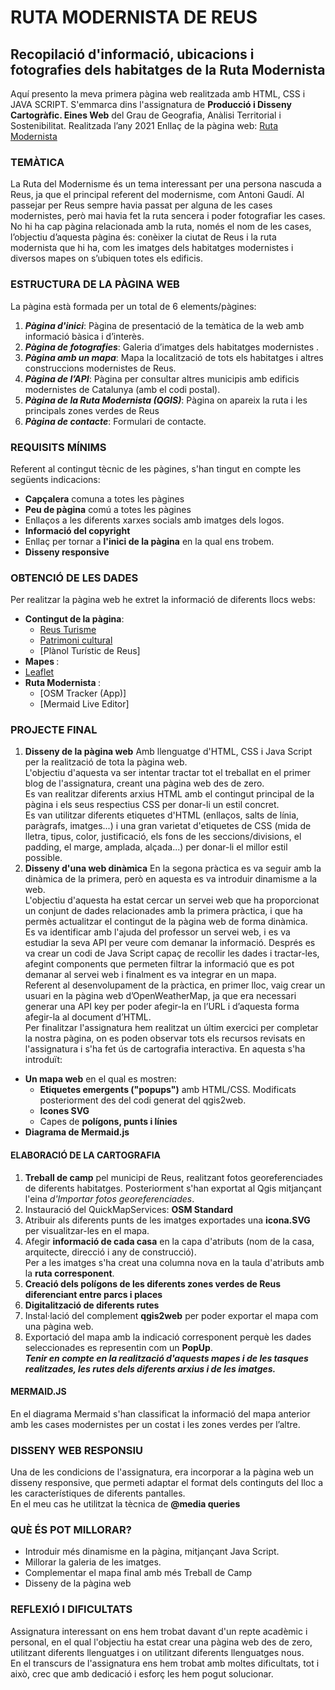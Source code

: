 # RUTA MODERNISTA DE REUS
## Recopilació d'informació, ubicacions i fotografies dels habitatges de la Ruta Modernista
Aquí presento la meva primera pàgina web realitzada amb HTML, CSS i JAVA SCRIPT. S'emmarca dins l'assignatura de <b>Producció i Disseny Cartogràfic. Eines Web</b> del Grau de Geografia, Anàlisi Territorial i Sostenibilitat. Realitzada l’any 2021
Enllaç de la pàgina web: [Ruta Modernista]( https://ragustench.github.io/pagina_web/)

### TEMÀTICA
La Ruta del Modernisme és un tema interessant per una persona nascuda a Reus, ja que el principal referent del modernisme, com Antoni Gaudí. Al passejar per Reus sempre havia passat per alguna de les cases modernistes, però mai havia fet la ruta sencera i poder fotografiar les cases.
No hi ha cap pàgina relacionada amb la ruta, només el nom de les cases, l’objectiu d’aquesta pàgina és: conèixer la ciutat de Reus i la ruta modernista que hi ha, com les imatges dels habitatges modernistes i diversos mapes on s’ubiquen totes els edificis. 

### ESTRUCTURA DE LA PÀGINA WEB
La pàgina està formada per un total de 6 elements/pàgines:
1. ***Pàgina d'inici***: Pàgina de presentació de la temàtica de la web amb informació bàsica i d’interès.
2. ***Pàgina de fotografies***: Galeria d’imatges dels habitatges modernistes .
3. ***Pàgina amb un mapa***: Mapa la localització de tots els habitatges i altres construccions modernistes de Reus.
4. ***Pàgina de l’API***: Pàgina per consultar altres municipis amb edificis modernistes de Catalunya (amb el codi postal).
5. ***Pàgina de la Ruta Modernista (QGIS)***: Pàgina on apareix la ruta i les principals zones verdes de Reus
6. ***Pàgina de contacte***: Formulari de contacte.

### REQUISITS MÍNIMS
Referent al contingut tècnic de les pàgines, s'han tingut en compte les següents indicacions:
- <b>Capçalera</b> comuna a totes les pàgines
- <b>Peu de pàgina</b> comú a totes les pàgines
- Enllaços a les diferents xarxes socials</b> amb imatges dels logos. 
- <b>Informació del copyright</b>
- Enllaç per tornar a <b>l'inici de la pàgina</b> en la qual ens trobem.
- <b>Disseny responsive</b>

### OBTENCIÓ DE LES DADES
Per realitzar la pàgina web he extret la informació de diferents llocs webs:
* <b>Contingut de la pàgina</b>:
  * [Reus Turisme](https://www.reusturisme.cat)
  * [Patrimoni cultural]( http://patrimoni.gencat.cat/cat)
  * [Plànol Turístic de Reus]
 * <b>Mapes </b>:
  *  [Leaflet](https://leafletjs.com)
* <b>Ruta Modernista </b>:
  * [OSM Tracker (App)]
  * [Mermaid Live Editor]

### PROJECTE FINAL
1. <b>Disseny de la pàgina web</b>
Amb llenguatge d'HTML, CSS i Java Script per la realització de tota la pàgina web.<br>
L'objectiu d'aquesta va ser intentar tractar tot el treballat en el primer blog de l'assignatura, creant una pàgina web des de zero.<br>
Es van realitzar diferents arxius HTML amb el contingut principal de la pàgina i els seus respectius CSS per donar-li un estil concret.<br>
Es van utilitzar diferents etiquetes d'HTML (enllaços, salts de línia, paràgrafs, imatges...) i una gran varietat d'etiquetes de CSS (mida de lletra, tipus, color, justificació, els fons de les seccions/divisions, el padding, el marge, amplada, alçada...) per donar-li el millor estil possible.
2. <b>Disseny d'una web dinàmica</b>
En la segona pràctica es va seguir amb la dinàmica de la primera, però en aquesta es va introduir dinamisme a la web.<br>
L'objectiu d'aquesta ha estat cercar un servei web que ha proporcionat un conjunt de dades relacionades amb la primera pràctica, i que ha permès actualitzar el contingut de la pàgina web de forma dinàmica.<br>
Es va identificar amb l'ajuda del professor un servei web, i es va estudiar la seva API per veure com demanar la informació. Després es va crear un codi de Java Script capaç de recollir les dades i tractar-les, afegint components que permeten filtrar la informació que es pot demanar al servei web i finalment es va integrar en un mapa.<br>
Referent al desenvolupament de la pràctica, en primer lloc, vaig crear un usuari en la pàgina web d’OpenWeatherMap, ja que era necessari generar una API key per poder afegir-la en l’URL i d’aquesta forma afegir-la al document d’HTML.<br>
Per finalitzar l'assignatura hem realitzat un últim exercici per completar la nostra pàgina, on es poden observar tots els recursos revisats en l'assignatura i s'ha fet ús de cartografia interactiva. En aquesta s'ha introduït:
* <b>Un mapa web</b> en el qual es mostren:
	* <b>Etiquetes emergents ("popups")</b> amb HTML/CSS. Modificats posteriorment des del codi generat del qgis2web.
	* <b>Icones SVG</b>
	* Capes de <b>polígons, punts i línies</b>
* <b>Diagrama de Mermaid.js</b><br>

#### ELABORACIÓ DE LA CARTOGRAFIA
1. <b>Treball de camp</b> pel municipi de Reus, realitzant fotos georeferenciades de diferents habitatges. Posteriorment s'han exportat al Qgis mitjançant l'eina _d'Importar fotos georeferenciades_.
2. Instauració del QuickMapServices: <b>OSM Standard</b>
3. Atribuir als diferents punts de les imatges exportades una <b>icona.SVG</b> per visualitzar-les en el mapa.
4. Afegir <b>informació de cada casa</b> en la capa d'atributs (nom de la casa, arquitecte, direcció i any de construcció).<br>
Per a les imatges s'ha creat una columna nova en la taula d'atributs amb la <b>ruta corresponent</b>.
5. <b>Creació dels polígons de les diferents zones verdes de Reus diferenciant entre parcs i places</b>
6. <b>Digitalització de diferents rutes</b> 
7. Instal·lació del complement <b>qgis2web</b> per poder exportar el mapa com una pàgina web. 
8. Exportació del mapa amb la indicació corresponent perquè les dades seleccionades es representin com un <b>PopUp</b>.<br>
***Tenir en compte en la realització d'aquests mapes i de les tasques realitzades, les rutes dels diferents arxius i de les imatges.***<br>
#### MERMAID.JS
En el diagrama Mermaid s'han classificat la informació del mapa anterior amb les cases modernistes per un costat i les zones verdes per l’altre.

### DISSENY WEB RESPONSIU
Una de les condicions de l'assignatura, era incorporar a la pàgina web un disseny responsive, que permeti adaptar el format dels continguts del lloc a les característiques de diferents pantalles. <br>
En el meu cas he utilitzat la tècnica de <b>@media queries</b>

### QUÈ ÉS POT MILLORAR?
* Introduir més dinamisme en la pàgina, mitjançant Java Script.
* Millorar la galeria de les imatges.
* Complementar el mapa final amb més Treball de Camp
* Disseny de la pàgina web 

### REFLEXIÓ I DIFICULTATS
Assignatura interessant on ens hem trobat davant d'un repte acadèmic i personal, en el qual l'objectiu ha estat crear una pàgina web des de zero, utilitzant diferents llenguatges i on utilitzant diferents llenguatges nous.<br>
En el transcurs de l'assignatura ens hem trobat amb moltes dificultats, tot i això, crec que amb dedicació i esforç les hem pogut solucionar.

